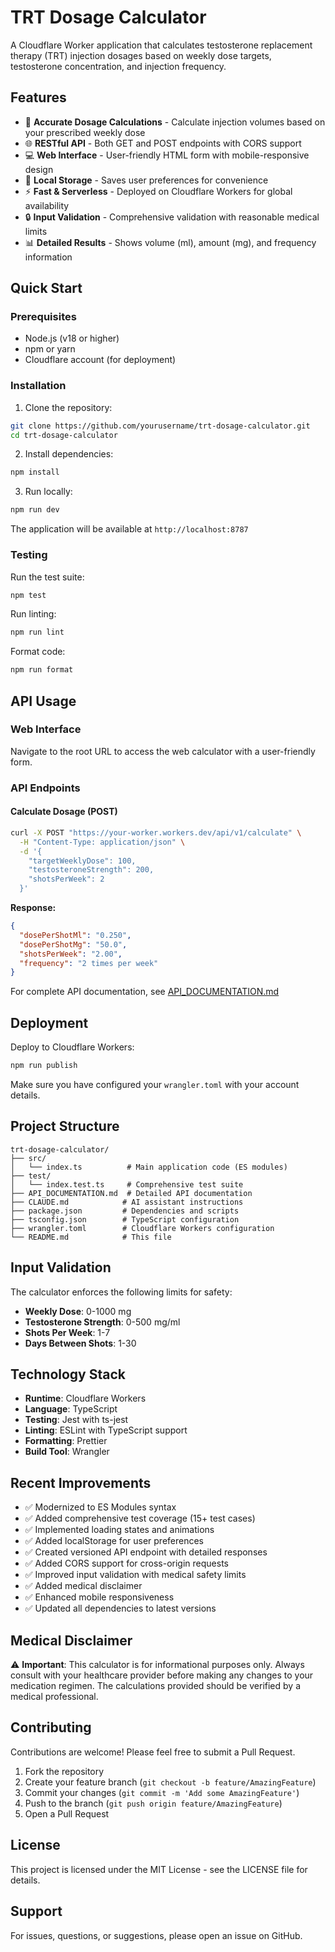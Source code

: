 # TRT Dosage Calculator

A Cloudflare Worker application that calculates testosterone replacement therapy (TRT) injection dosages based on weekly dose targets, testosterone concentration, and injection frequency.

## Features

- 🧮 **Accurate Dosage Calculations** - Calculate injection volumes based on your prescribed weekly dose
- 🌐 **RESTful API** - Both GET and POST endpoints with CORS support
- 💻 **Web Interface** - User-friendly HTML form with mobile-responsive design
- 💾 **Local Storage** - Saves user preferences for convenience
- ⚡ **Fast & Serverless** - Deployed on Cloudflare Workers for global availability
- 🔒 **Input Validation** - Comprehensive validation with reasonable medical limits
- 📊 **Detailed Results** - Shows volume (ml), amount (mg), and frequency information

## Quick Start

### Prerequisites

- Node.js (v18 or higher)
- npm or yarn
- Cloudflare account (for deployment)

### Installation

1. Clone the repository:
```bash
git clone https://github.com/yourusername/trt-dosage-calculator.git
cd trt-dosage-calculator
```

2. Install dependencies:
```bash
npm install
```

3. Run locally:
```bash
npm run dev
```

The application will be available at `http://localhost:8787`

### Testing

Run the test suite:
```bash
npm test
```

Run linting:
```bash
npm run lint
```

Format code:
```bash
npm run format
```

## API Usage

### Web Interface
Navigate to the root URL to access the web calculator with a user-friendly form.

### API Endpoints

#### Calculate Dosage (POST)
```bash
curl -X POST "https://your-worker.workers.dev/api/v1/calculate" \
  -H "Content-Type: application/json" \
  -d '{
    "targetWeeklyDose": 100,
    "testosteroneStrength": 200,
    "shotsPerWeek": 2
  }'
```

**Response:**
```json
{
  "dosePerShotMl": "0.250",
  "dosePerShotMg": "50.0",
  "shotsPerWeek": "2.00",
  "frequency": "2 times per week"
}
```

For complete API documentation, see [API_DOCUMENTATION.md](./API_DOCUMENTATION.md)

## Deployment

Deploy to Cloudflare Workers:

```bash
npm run publish
```

Make sure you have configured your `wrangler.toml` with your account details.

## Project Structure

```
trt-dosage-calculator/
├── src/
│   └── index.ts          # Main application code (ES modules)
├── test/
│   └── index.test.ts     # Comprehensive test suite
├── API_DOCUMENTATION.md  # Detailed API documentation
├── CLAUDE.md            # AI assistant instructions
├── package.json         # Dependencies and scripts
├── tsconfig.json        # TypeScript configuration
├── wrangler.toml        # Cloudflare Workers configuration
└── README.md            # This file
```

## Input Validation

The calculator enforces the following limits for safety:

- **Weekly Dose**: 0-1000 mg
- **Testosterone Strength**: 0-500 mg/ml
- **Shots Per Week**: 1-7
- **Days Between Shots**: 1-30

## Technology Stack

- **Runtime**: Cloudflare Workers
- **Language**: TypeScript
- **Testing**: Jest with ts-jest
- **Linting**: ESLint with TypeScript support
- **Formatting**: Prettier
- **Build Tool**: Wrangler

## Recent Improvements

- ✅ Modernized to ES Modules syntax
- ✅ Added comprehensive test coverage (15+ test cases)
- ✅ Implemented loading states and animations
- ✅ Added localStorage for user preferences
- ✅ Created versioned API endpoint with detailed responses
- ✅ Added CORS support for cross-origin requests
- ✅ Improved input validation with medical safety limits
- ✅ Added medical disclaimer
- ✅ Enhanced mobile responsiveness
- ✅ Updated all dependencies to latest versions

## Medical Disclaimer

⚠️ **Important**: This calculator is for informational purposes only. Always consult with your healthcare provider before making any changes to your medication regimen. The calculations provided should be verified by a medical professional.

## Contributing

Contributions are welcome! Please feel free to submit a Pull Request.

1. Fork the repository
2. Create your feature branch (`git checkout -b feature/AmazingFeature`)
3. Commit your changes (`git commit -m 'Add some AmazingFeature'`)
4. Push to the branch (`git push origin feature/AmazingFeature`)
5. Open a Pull Request

## License

This project is licensed under the MIT License - see the LICENSE file for details.

## Support

For issues, questions, or suggestions, please open an issue on GitHub.